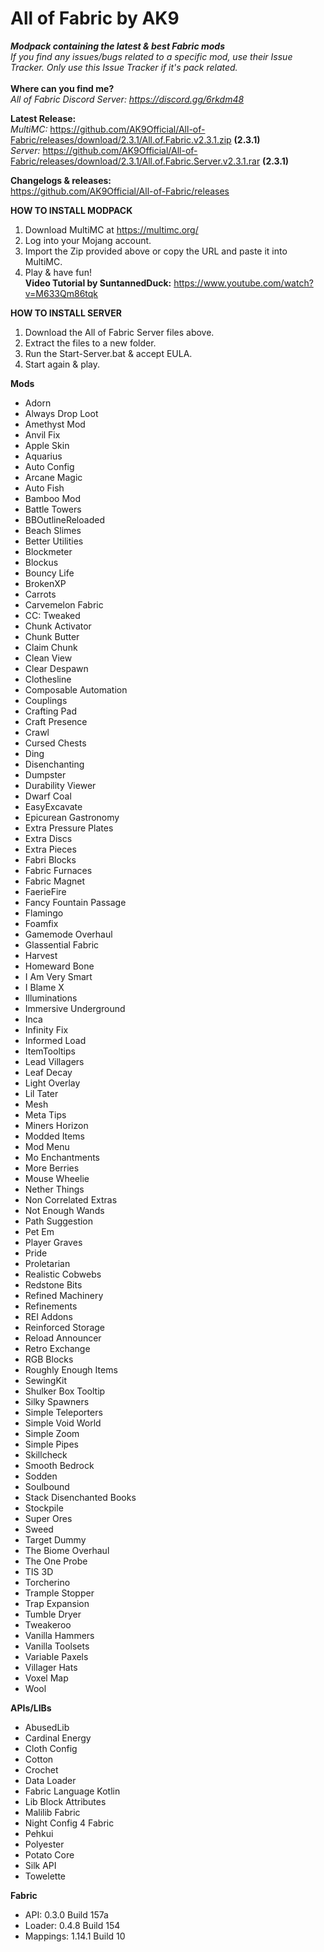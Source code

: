 # All of Fabric by AK9
***Modpack containing the latest &amp; best Fabric mods*** \
*If you find any issues/bugs related to a specific mod, use their Issue Tracker. Only use this Issue Tracker if it's pack related.*\
\
**Where can you find me?**\
*All of Fabric Discord Server: https://discord.gg/6rkdm48*

**Latest Release:**\
*MultiMC:*
https://github.com/AK9Official/All-of-Fabric/releases/download/2.3.1/All.of.Fabric.v2.3.1.zip **(2.3.1)**\
*Server:*
https://github.com/AK9Official/All-of-Fabric/releases/download/2.3.1/All.of.Fabric.Server.v2.3.1.rar **(2.3.1)**


**Changelogs & releases:**\
https://github.com/AK9Official/All-of-Fabric/releases 


**HOW TO INSTALL MODPACK**
1. Download MultiMC at https://multimc.org/
2. Log into your Mojang account.
3. Import the Zip provided above or copy the URL and paste it into MultiMC.
4. Play & have fun!\
**Video Tutorial by SuntannedDuck:** https://www.youtube.com/watch?v=M633Qm86tqk

**HOW TO INSTALL SERVER**
1. Download the All of Fabric Server files above.
2. Extract the files to a new folder.
3. Run the Start-Server.bat & accept EULA.
4. Start again & play.


**Mods**
+ Adorn
+ Always Drop Loot
+ Amethyst Mod
+ Anvil Fix
+ Apple Skin
+ Aquarius
+ Auto Config
+ Arcane Magic
+ Auto Fish
+ Bamboo Mod
+ Battle Towers
+ BBOutlineReloaded
+ Beach Slimes
+ Better Utilities
+ Blockmeter
+ Blockus
+ Bouncy Life
+ BrokenXP
+ Carrots
+ Carvemelon Fabric
+ CC: Tweaked
+ Chunk Activator
+ Chunk Butter
+ Claim Chunk
+ Clean View
+ Clear Despawn
+ Clothesline
+ Composable Automation
+ Couplings
+ Crafting Pad
+ Craft Presence
+ Crawl
+ Cursed Chests
+ Ding
+ Disenchanting
+ Dumpster
+ Durability Viewer
+ Dwarf Coal
+ EasyExcavate
+ Epicurean Gastronomy
+ Extra Pressure Plates
+ Extra Discs
+ Extra Pieces
+ Fabri Blocks
+ Fabric Furnaces
+ Fabric Magnet
+ FaerieFire
+ Fancy Fountain Passage
+ Flamingo
+ Foamfix
+ Gamemode Overhaul
+ Glassential Fabric
+ Harvest
+ Homeward Bone
+ I Am Very Smart
+ I Blame X
+ Illuminations
+ Immersive Underground
+ Inca
+ Infinity Fix
+ Informed Load
+ ItemTooltips
+ Lead Villagers
+ Leaf Decay
+ Light Overlay
+ Lil Tater
+ Mesh
+ Meta Tips
+ Miners Horizon
+ Modded Items
+ Mod Menu
+ Mo Enchantments
+ More Berries
+ Mouse Wheelie
+ Nether Things
+ Non Correlated Extras
+ Not Enough Wands
+ Path Suggestion
+ Pet Em
+ Player Graves
+ Pride
+ Proletarian
+ Realistic Cobwebs
+ Redstone Bits
+ Refined Machinery
+ Refinements
+ REI Addons
+ Reinforced Storage
+ Reload Announcer
+ Retro Exchange
+ RGB Blocks
+ Roughly Enough Items
+ SewingKit
+ Shulker Box Tooltip
+ Silky Spawners
+ Simple Teleporters
+ Simple Void World
+ Simple Zoom
+ Simple Pipes
+ Skillcheck
+ Smooth Bedrock
+ Sodden
+ Soulbound
+ Stack Disenchanted Books
+ Stockpile
+ Super Ores
+ Sweed
+ Target Dummy
+ The Biome Overhaul
+ The One Probe
+ TIS 3D
+ Torcherino
+ Trample Stopper
+ Trap Expansion
+ Tumble Dryer
+ Tweakeroo
+ Vanilla Hammers
+ Vanilla Toolsets
+ Variable Paxels
+ Villager Hats
+ Voxel Map
+ Wool

**APIs/LIBs**
+ AbusedLib
+ Cardinal Energy
+ Cloth Config
+ Cotton
+ Crochet
+ Data Loader
+ Fabric Language Kotlin
+ Lib Block Attributes
+ Malilib Fabric
+ Night Config 4 Fabric
+ Pehkui
+ Polyester
+ Potato Core
+ Silk API
+ Towelette

**Fabric**
+ API: 0.3.0 Build 157a
+ Loader: 0.4.8 Build 154
+ Mappings: 1.14.1 Build 10
